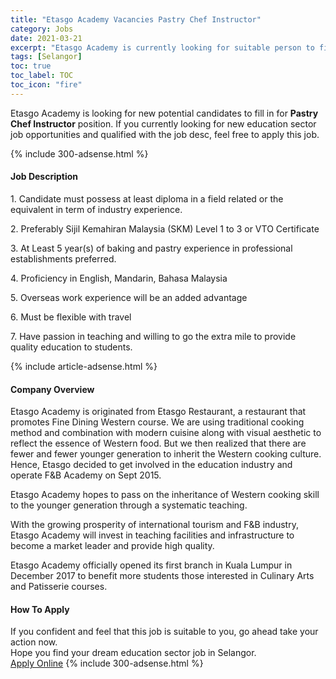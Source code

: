 ```yaml
---
title: "Etasgo Academy Vacancies Pastry Chef Instructor" 
category: Jobs 
date: 2021-03-21 
excerpt: "Etasgo Academy is currently looking for suitable person to fill in the Pastry Chef Instructor which positioned at Selangor" 
tags: [Selangor] 
toc: true 
toc_label: TOC 
toc_icon: "fire" 
--- 
```


<p>Etasgo Academy is looking for new potential candidates to fill in for <b>Pastry Chef Instructor</b> position. If you currently looking for new education sector job opportunities and qualified with the job desc, feel free to apply this job.
</p>{% include 300-adsense.html %} 
<div><div><h4>Job Description</h4></div><div><div><span><div><p>1. Candidate must possess at least diploma in a field related or the equivalent in term of industry experience.</p><p>2. Preferably Sijil Kemahiran Malaysia (SKM) Level 1 to 3 or VTO Certificate</p><p>3. At Least 5 year(s) of baking and pastry experience in professional establishments preferred.</p><p>4. Proficiency in English, Mandarin, Bahasa Malaysia</p><p>5. Overseas work experience will be an added advantage</p><p>6. Must be flexible with travel</p><p>7. Have passion in teaching and willing to go the extra mile to provide quality education to students.</p></div></span></div></div></div> 
{% include article-adsense.html %} 
<div><div><h4>Company Overview</h4></div><div><div><span><div><div>Etasgo Academy is originated from Etasgo Restaurant, a restaurant that promotes Fine Dining Western course. We are using traditional cooking method and combination with modern cuisine along with visual aesthetic to reflect the essence of Western food. But we then realized that there are fewer and fewer younger generation to inherit the Western cooking culture. Hence, Etasgo decided to get involved in the education industry and operate F&amp;B Academy on Sept 2015.

Etasgo Academy hopes to pass on the inheritance of Western cooking skill to the younger generation through a systematic teaching.


With the growing prosperity of international tourism and F&amp;B industry, Etasgo Academy will invest in teaching facilities and infrastructure to become a market leader and provide high quality.


Etasgo Academy officially opened its first branch in Kuala Lumpur in December 2017 to benefit more students those interested in Culinary Arts and Patisserie courses.</div></div></span></div></div></div> 
#### How To Apply 
If you confident and feel that this job is suitable to you, go ahead take your action now. <br/> 
Hope you find your dream education sector job in Selangor. <br/> 
<a href="https://www.jobstreet.com.my/en/job/pastry-chef-instructor-4504110?jobId=jobstreet-my-job-4504110" class="btn btn--info" target="_blank" rel="nofollow noopenner">Apply Online</a> 
{% include 300-adsense.html %} 